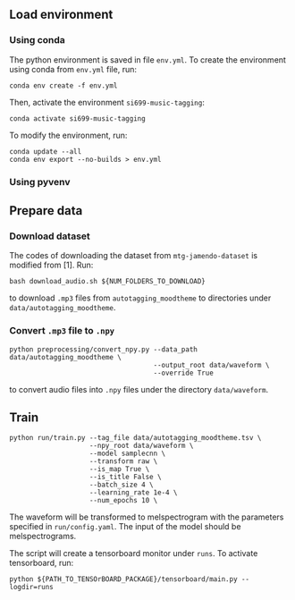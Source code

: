 ## Load environment

### Using conda

The python environment is saved in file `env.yml`. To create the environment using conda from `env.yml` file, run:
```
conda env create -f env.yml
```
Then, activate the environment `si699-music-tagging`:
```
conda activate si699-music-tagging
```

To modify the environment, run:

```
conda update --all
conda env export --no-builds > env.yml
```

### Using pyvenv


## Prepare data

### Download dataset

The codes of downloading the dataset from `mtg-jamendo-dataset` is modified from [1]. Run:
```
bash download_audio.sh ${NUM_FOLDERS_TO_DOWNLOAD}
```
to download `.mp3` files from `autotagging_moodtheme` to directories under `data/autotagging_moodtheme`.

### Convert `.mp3` file to `.npy`

```
python preprocessing/convert_npy.py --data_path data/autotagging_moodtheme \
                                    --output_root data/waveform \
                                    --override True
```
to convert audio files into `.npy` files under the directory `data/waveform`.

## Train

```
python run/train.py --tag_file data/autotagging_moodtheme.tsv \
                    --npy_root data/waveform \
                    --model samplecnn \
                    --transform raw \
                    --is_map True \
                    --is_title False \
                    --batch_size 4 \
                    --learning_rate 1e-4 \
                    --num_epochs 10 \
```

The waveform will be transformed to melspectrogram with the parameters specified in `run/config.yaml`. The input of the model should be melspectrograms.

The script will create a tensorboard monitor under `runs`. To activate tensorboard, run:
```
python ${PATH_TO_TENSOrBOARD_PACKAGE}/tensorboard/main.py --logdir=runs
```
